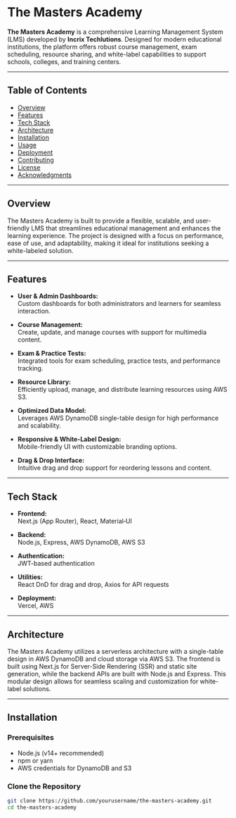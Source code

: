 # The Masters Academy

**The Masters Academy** is a comprehensive Learning Management System (LMS) developed by **Incrix Techlutions**. Designed for modern educational institutions, the platform offers robust course management, exam scheduling, resource sharing, and white-label capabilities to support schools, colleges, and training centers.

---

## Table of Contents

- [Overview](#overview)
- [Features](#features)
- [Tech Stack](#tech-stack)
- [Architecture](#architecture)
- [Installation](#installation)
- [Usage](#usage)
- [Deployment](#deployment)
- [Contributing](#contributing)
- [License](#license)
- [Acknowledgments](#acknowledgments)

---

## Overview

The Masters Academy is built to provide a flexible, scalable, and user-friendly LMS that streamlines educational management and enhances the learning experience. The project is designed with a focus on performance, ease of use, and adaptability, making it ideal for institutions seeking a white-labeled solution.

---

## Features

- **User & Admin Dashboards:**  
  Custom dashboards for both administrators and learners for seamless interaction.

- **Course Management:**  
  Create, update, and manage courses with support for multimedia content.

- **Exam & Practice Tests:**  
  Integrated tools for exam scheduling, practice tests, and performance tracking.

- **Resource Library:**  
  Efficiently upload, manage, and distribute learning resources using AWS S3.

- **Optimized Data Model:**  
  Leverages AWS DynamoDB single-table design for high performance and scalability.

- **Responsive & White-Label Design:**  
  Mobile-friendly UI with customizable branding options.

- **Drag & Drop Interface:**  
  Intuitive drag and drop support for reordering lessons and content.

---

## Tech Stack

- **Frontend:**  
  Next.js (App Router), React, Material‑UI

- **Backend:**  
  Node.js, Express, AWS DynamoDB, AWS S3

- **Authentication:**  
  JWT-based authentication

- **Utilities:**  
  React DnD for drag and drop, Axios for API requests

- **Deployment:**  
  Vercel, AWS

---

## Architecture

The Masters Academy utilizes a serverless architecture with a single-table design in AWS DynamoDB and cloud storage via AWS S3. The frontend is built using Next.js for Server-Side Rendering (SSR) and static site generation, while the backend APIs are built with Node.js and Express. This modular design allows for seamless scaling and customization for white-label solutions.

---

## Installation

### Prerequisites

- Node.js (v14+ recommended)
- npm or yarn
- AWS credentials for DynamoDB and S3

### Clone the Repository

```bash
git clone https://github.com/yourusername/the-masters-academy.git
cd the-masters-academy
